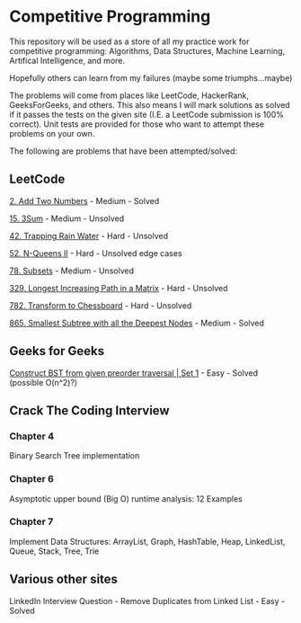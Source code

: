 # Competitive Programming 

This repository will be used as a store of all my practice work for competitive programming: Algorithms, Data Structures, 
Machine Learning, Artifical Intelligence, and more. 

Hopefully others can learn from my failures (maybe some triumphs...maybe)

The problems will come from places like LeetCode, HackerRank, GeeksForGeeks, and others. This also means I will mark solutions as solved if it passes the tests on the given site (I.E. a LeetCode submission is 100% correct). Unit tests are provided for those who want to attempt these problems on your own.

The following are problems that have been attempted/solved: 

## LeetCode 
[2. Add Two Numbers](https://leetcode.com/problems/add-two-numbers/description/) - Medium - Solved 

[15. 3Sum](https://leetcode.com/problems/3sum/description/) - Medium - Unsolved

[42. Trapping Rain Water](https://leetcode.com/problems/trapping-rain-water/description/) - Hard - Unsolved

[52. N-Queens II](https://leetcode.com/problems/n-queens-ii/description/) - Hard - Unsolved edge cases

[78. Subsets](https://leetcode.com/problems/subsets/description/) - Medium - Unsolved

[329. Longest Increasing Path in a Matrix](https://leetcode.com/problems/longest-increasing-path-in-a-matrix/description/) - Hard - Unsolved

[782. Transform to Chessboard](https://leetcode.com/problems/transform-to-chessboard/description/) - Hard - Unsolved

[865. Smallest Subtree with all the Deepest Nodes](https://leetcode.com/problems/smallest-subtree-with-all-the-deepest-nodes/description/) - Medium - Solved

## Geeks for Geeks 

[Construct BST from given preorder traversal | Set 1](https://www.geeksforgeeks.org/construct-bst-from-given-preorder-traversa/) - Easy - Solved (possible O(n^2)?) 


## Crack The Coding Interview

### Chapter 4

Binary Search Tree implementation

### Chapter 6 

Asymptotic upper bound (Big O) runtime analysis: 12 Examples

### Chapter 7

Implement Data Structures: ArrayList, Graph, HashTable, Heap, LinkedList, Queue, Stack, Tree, Trie

## Various other sites

LinkedIn Interview Question - Remove Duplicates from Linked List - Easy - Solved
